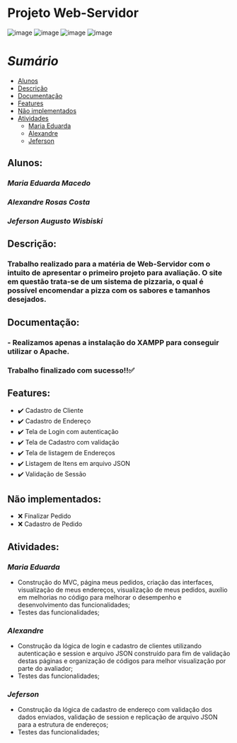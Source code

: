 # **Projeto Web-Servidor**
![image](https://img.shields.io/badge/PHP-777BB4?style=for-the-badge&logo=php&logoColor=white) ![image](https://img.shields.io/badge/JavaScript-F7DF1E?style=for-the-badge&logo=javascript&logoColor=black) ![image](https://img.shields.io/badge/CSS-239120?&style=for-the-badge&logo=css3&logoColor=white) ![image](https://img.shields.io/badge/HTML-239120?style=for-the-badge&logo=html5&logoColor=white)


*Sumário*
=================
<!--ts-->
   * [Alunos](#alunos)
   * [Descrição](#descrição)
   * [Documentação](#documentação)
   * [Features](#features)
   * [Não implementados](#não-implementados)
   * [Atividades](#atividades)
      * [Maria Eduarda](#maria-eduarda)
      * [Alexandre](#alexandre)
      * [Jeferson](#jeferson)
<!--te-->

## Alunos:
### *Maria Eduarda Macedo*
### *Alexandre Rosas Costa*
### *Jeferson Augusto Wisbiski*  


## Descrição:
### Trabalho realizado para a matéria de Web-Servidor com o intuito de apresentar o primeiro projeto para avaliação. O site em questão trata-se de um sistema de pizzaria, o qual é possível encomendar a pizza com os sabores e tamanhos desejados. 



## Documentação:
### - Realizamos apenas a instalação do XAMPP para conseguir utilizar o Apache.

### Trabalho finalizado com sucesso!!:white_check_mark:

## Features:

- :heavy_check_mark: Cadastro de Cliente
- :heavy_check_mark: Cadastro de Endereço
- :heavy_check_mark: Tela de Login com autenticação
- :heavy_check_mark: Tela de Cadastro com validação
- :heavy_check_mark: Tela de listagem de Endereços 
- :heavy_check_mark: Listagem de Itens em arquivo JSON
- :heavy_check_mark: Validação de Sessão

## Não implementados:
- :x: Finalizar Pedido
- :x: Cadastro de Pedido

## Atividades:

### *Maria Eduarda*
- Construção do MVC, página meus pedidos, criação das interfaces, visualização de meus endereços, visualização de meus pedidos, auxílio em melhorias no código para melhorar o desempenho e desenvolvimento das funcionalidades;
- Testes das funcionalidades;

### *Alexandre*
- Construção da lógica de login e cadastro de clientes utilizando autenticação e session e arquivo JSON construído para fim de validação destas páginas e organização de códigos para melhor visualização por parte do avaliador;
- Testes das funcionalidades;

### *Jeferson* 
- Construção da lógica de cadastro de endereço com validação dos dados enviados, validação de session e replicação de arquivo JSON para a estrutura de endereços;
- Testes das funcionalidades;
